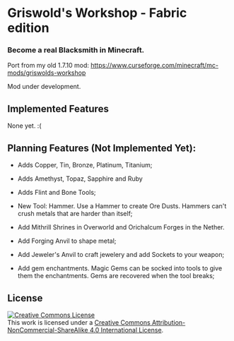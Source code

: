 # Griswold's Workshop - Fabric edition

### Become a real Blacksmith in Minecraft. 
Port from my old 1.7.10 mod: https://www.curseforge.com/minecraft/mc-mods/griswolds-workshop

Mod under development.
 

## Implemented Features
None yet. :(
 

## Planning Features (Not Implemented Yet):

- Adds Copper, Tin, Bronze, Platinum, Titanium;

- Adds Amethyst, Topaz, Sapphire and Ruby

- Adds Flint and Bone Tools;

- New Tool: Hammer. Use a Hammer to create Ore Dusts. Hammers can't crush metals that are harder than itself;

- Add Mithrill Shrines in Overworld and Orichalcum Forges in the Nether.

- Add Forging Anvil to shape metal;

- Add Jeweler's Anvil to craft jewelery and add Sockets to your weapon;

- Add gem enchantments. Magic Gems can be socked into tools to give them the enchantments. Gems are recovered when the tool breaks;


## License

<a rel="license" href="http://creativecommons.org/licenses/by-nc-sa/4.0/"><img alt="Creative Commons License" style="border-width:0" src="https://i.creativecommons.org/l/by-nc-sa/4.0/88x31.png" /></a><br />This work is licensed under a <a rel="license" href="http://creativecommons.org/licenses/by-nc-sa/4.0/">Creative Commons Attribution-NonCommercial-ShareAlike 4.0 International License</a>.
